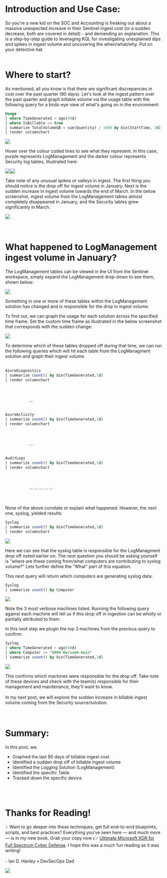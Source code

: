 # Introduction and Use Case:

So you're a new kid on the SOC and Accounting is freaking out about a massive unexpected increase in their Sentinel ingest cost (or a sudden decrease, both are covered in detail) - and demanding an explanation. This is a step-by-step guide to leveraging KQL for investigating unexplained dips and spikes in ingest volume and uncovering the when/what/why. Put on your detective hat.
<br/>
<br/>
# Where to start?

As mentioned, all you know is that there are significant discrepancies in cost over the past quarter (90 days). Let's look at the ingest pattern over the past quarter and graph billable volume via the usage table with the following query for a birds-eye view of what's going on in the environment:

```sql
Usage
| where TimeGenerated > ago(90d)
| where IsBillable == true
| summarize TotalVolumeGB = sum(Quantity) / 1000 by bin(StartTime, 1d), Solution
| render columnchart
```

![](/assets/img/Detective1/Usage.png)

Hover over the colour coded lines to see what they represent. In this case, purple represents LogManagement and the darker colour represents Security log tables, illustrated here:

![](/assets/img/Detective1/Usage1-Purple.png)![](/assets/img/Detective1/Usage2-Dark.png)

Take note of any unusual spikes or valleys in ingest. The first thing you should notice is the drop off for ingest volume in January. Next is the sudden increase in ingest volume towards the end of March. In the below screenshot, ingest volume from the LogManagement tables almost completely disappeared in January, and the Security tables grew significantly in March.

![](/assets/img/Detective1/Delta.png)
<br/>
<br/>
<br/>
# What happened to LogManagement ingest volume in January?

The LogManagement tables can be viewed in the UI from the Sentinel workspace, simply expand the LogManagement drop-down to see them, shown below:

![](/assets/img/Detective1/Tables.png)

Something in one or more of these tables within the LogManagement solution has changed and is responsible for the drop in ingest volume.

To find out, we can graph the usage for each solution across the specified time frame. Set the custom time frame as illustrated in the below screenshot that corresponds with the sudden change:

![](/assets/img/Detective1/Date_GUI.png)

To determine which of these tables dropped off during that time, we can run the following queries which will hit each table from the LogManagment solution and graph their ingest volume.
<br/>
<br/>

```sql
AzureDiagnostics
| summarize count() by bin(TimeGenerated,1d)
| render columnchart
```
<br/>
<br/>&ensp;&ensp;&ensp;&ensp;&ensp;&ensp;&ensp;&ensp;&ensp;&ensp;&ensp;...<br/>
<br/>

```sql
AzureActivity
| summarize count() by bin(TimeGenerated,1d)
| render columnchart
```

<br/>
<br/>&ensp;&ensp;&ensp;&ensp;&ensp;&ensp;&ensp;&ensp;&ensp;&ensp;&ensp;...<br/>
<br/>

```sql
AuditLogs
| summarize count() by bin(TimeGenerated,1d)
| render columnchart
```

<br/>
<br/>&ensp;&ensp;&ensp;&ensp;&ensp;&ensp;&ensp;&ensp;&ensp;&ensp;&ensp;… … … … …
<br/>
<br/>
<br/>


None of the above correlate or explain what happened. However, the next one, syslog, yielded results:

```sql
Syslog
| summarize count() by bin(TimeGenerated,1d)
| render columnchart
```

![](/assets/img/Detective1/syslog_Graph.png)

Here we can see that the syslog table is responsible for the LogManagment drop off noted earlier on. The next question you should be asking yourself is "where are these coming from/what computers are contributing to syslog volume?" Lets further define the "What" part of this equation.

This next query will return which computers are generating syslog data:


```sql
Syslog
| summarize count() by Computer
```

![](/assets/img/Detective1/Syslog_Count_by_Computer.png)

Note the 3 most verbose machines listed. Running the following query against each machine will tell us if this drop off in ingestion can be wholly or partially attributed to them.

In this next step we plugin the top 3 machines from the previous query to confirm:

```sql
Syslog
| where TimeGenerated > ago(90d)
| where Computer == "5604-Barsoom-main"
| summarize count() by bin(TimeGenerated,1d)
```

![](/assets/img/Detective1/syslog_barsoom.png)

This confirms which machines were responsible for the drop off. Take note of these devices and check with the team(s) responsible for their management and maintenance, they'll want to know.
<br/>
<br/>
In my next post, we will explore the sudden increase in billable ingest volume coming from the Security source/solution.
<br/>
<br/>
<br/>
# Summary:

In this post, we:

- Graphed the last 90 days of billable ingest cost
- Identified a sudden drop off of billable ingest volume
- Identified the Logging Solution (LogManagement)
- Identified the specific Table
- Tracked down the specific device

<br/>
<br/>

# Thanks for Reading!
 &#128161; Want to go deeper into these techniques, get full end-to-end blueprints, scripts, and best practices? Everything you’ve seen here — and much more — is in my new book. Grab your copy now 👉 [Ultimate Microsoft XDR for Full Spectrum Cyber Defense](https://a.co/d/0HNQ4qJ).  I hope this was a much fun reading as it was writing! <br/> <br/> - Ian D. 
Hanley • DevSecOps Dad


![](/assets/img/Ultimate%20XDR%20for%20Full%20Spectrum%20Cyber%20Defense/cover11.jpg)
<br/>

